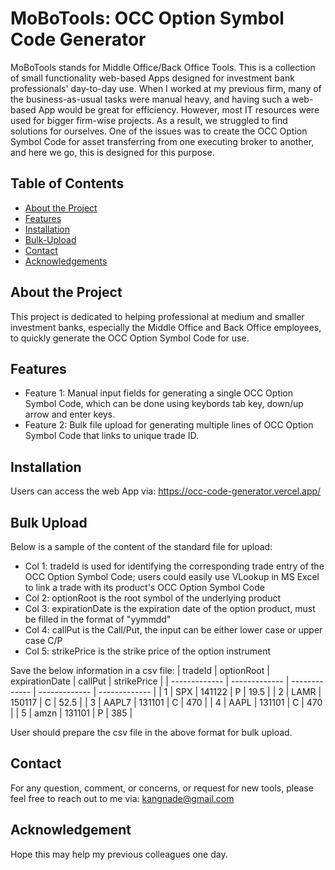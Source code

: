# MoBoTools: OCC Option Symbol Code Generator

MoBoTools stands for Middle Office/Back Office Tools. This is a collection of small functionality web-based Apps designed for investment bank professionals' day-to-day use.
When I worked at my previous firm, many of the business-as-usual tasks were manual heavy, and having such a web-based App would be great for efficiency.
However, most IT resources were used for bigger firm-wise projects. As a result, we struggled to find solutions for ourselves.
One of the issues was to create the OCC Option Symbol Code for asset transferring from one executing broker to another, and here we go, this is designed for this purpose.

## Table of Contents

- [About the Project](#about-the-project)
- [Features](#features)
- [Installation](#installation)
- [Bulk-Upload](#bulk-upload)
- [Contact](#contact)
- [Acknowledgements](#acknowledgements)

## About the Project

This project is dedicated to helping professional at medium and smaller investment banks, especially the Middle Office and Back Office employees, to quickly generate the OCC Option Symbol Code for use.

## Features

- Feature 1: Manual input fields for generating a single OCC Option Symbol Code, which can be done using keybords tab key, down/up arrow and enter keys.
- Feature 2: Bulk file upload for generating multiple lines of OCC Option Symbol Code that links to unique trade ID.

## Installation

Users can access the web App via: https://occ-code-generator.vercel.app/

## Bulk Upload

Below is a sample of the content of the standard file for upload:
- Col 1: tradeId is used for identifying the corresponding trade entry of the OCC Option Symbol Code; users could easily use VLookup in MS Excel to link a trade with its product's OCC Option Symbol Code
- Col 2: optionRoot is the root symbol of the underlying product
- Col 3: expirationDate is the expiration date of the option product, must be filled in the format of "yymmdd"
- Col 4: callPut is the Call/Put, the input can be either lower case or upper case C/P
- Col 5: strikePrice is the strike price of the option instrument

Save the below information in a csv file:
| tradeId  | optionRoot | expirationDate  | callPut | strikePrice |
| ------------- | ------------- | ------------- | ------------- | ------------- |
| 1  | SPX  | 141122  | P  | 19.5  |
| 2  | LAMR  | 150117  | C  | 52.5  |
| 3  | AAPL7  | 131101  | C  | 470  |
| 4  | AAPL  | 131101  | C  | 470  |
| 5  | amzn  | 131101  | P  | 385  |

User should prepare the csv file in the above format for bulk upload.

## Contact

For any question, comment, or concerns, or request for new tools, please feel free to reach out to me via: kangnade@gmail.com

## Acknowledgement

Hope this may help my previous colleagues one day.
